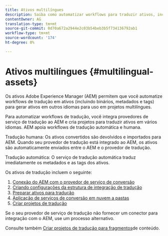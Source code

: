```yaml
---
title: Ativos multilíngues
description: Saiba como automatizar workflows para traduzir ativos, incluindo binários, metadados e tags em vários idiomas.
contentOwner: AG
translation-type: tm+mt
source-git-commit: 0d70a672a2944e2c03b54beb3b5f734136792ab1
workflow-type: tm+mt
source-wordcount: '174'
ht-degree: 0%

---
```



# Ativos multilíngues {#multilingual-assets}

Os ativos Adobe Experience Manager (AEM) permitem que você automatize workflows de tradução em ativos (incluindo binários, metadados e tags) para gerar ativos em outros idiomas para uso em projetos multilíngues.

Para automatizar workflows de tradução, você integra provedores de serviço de tradução ao AEM e cria projetos para traduzir ativos em vários idiomas. AEM apoia workflows de tradução automática e humana.

Tradução humana: Os ativos convertidos são devolvidos e importados para AEM. Quando seu provedor de tradução está integrado ao AEM, os ativos são automaticamente enviados entre o AEM e o provedor de tradução.

Tradução automática: O serviço de tradução automática traduz imediatamente os metadados e as tags dos ativos.

Os ativos de tradução incluem o seguinte:

1. [Conexão do AEM com o provedor de serviço de conversão](/help/sites-administering/tc-tic.md#connecting-to-a-translation-service-provider)
1. [Criando configurações da estrutura de integração de tradução](/help/sites-administering/tc-tic.md)
1. [Preparar ativos para tradução](preparing-assets-for-translation.md)
1. [Aplicação de serviços de conversão em nuvem a pastas](transition-cloud-services.md)
1. [Criar projetos de tradução](translation-projects.md)

Se o seu provedor de serviço de tradução não fornecer um conector para integração com o AEM, use um processo [](/help/sites-administering/tc-manage.md#exporting-a-translation-job)alternativo.

Consulte também [Criar projetos de tradução para fragmentos](creating-translation-projects-for-content-fragments.md)de conteúdo.
